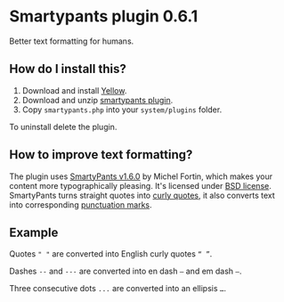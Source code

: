 Smartypants plugin 0.6.1
========================
Better text formatting for humans.

How do I install this?
----------------------
1. Download and install [Yellow](https://github.com/datenstrom/yellow/).
2. Download and unzip [smartypants plugin](https://github.com/datenstrom/yellow-plugins/raw/master/zip/smartypants.zip).
3. Copy `smartypants.php` into your `system/plugins` folder.

To uninstall delete the plugin.

How to improve text formatting?
-------------------------------
The plugin uses [SmartyPants v1.6.0](https://github.com/michelf/php-smartypants) by Michel Fortin, which makes your content more typographically pleasing. It's licensed under [BSD license](http://opensource.org/licenses/BSD-3-Clause). SmartyPants turns straight quotes into [curly quotes](https://en.wikipedia.org/w/index.php?title=Quotation_mark), it also converts text into corresponding [punctuation marks](https://en.wikipedia.org/wiki/Punctuation).

Example
-------
Quotes `" "` are converted into English curly quotes `“ ”`.

Dashes `--` and `---` are converted into en dash `–` and em dash `—`.

Three consecutive dots `...` are converted into an ellipsis `…`.